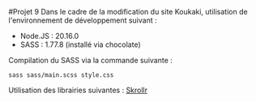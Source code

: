 #Projet 9
Dans le cadre de la modification du site Koukaki, utilisation de l'environnement de développement suivant :

* Node.JS : 20.16.0
* SASS : 1.77.8 (installé via chocolate)

Compilation du SASS via la commande suivante :
```shell
sass sass/main.scss style.css
```

Utilisation des librairies suivantes :
[Skrollr](https://github.com/Prinzhorn/skrollr)